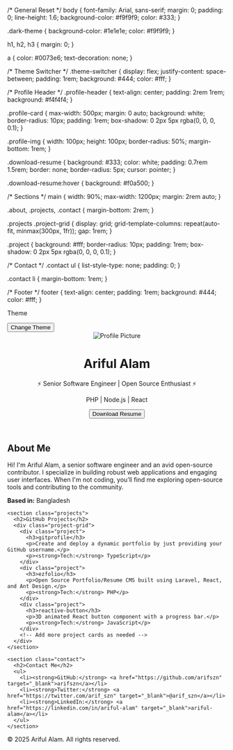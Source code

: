 /* General Reset */
body {
  font-family: Arial, sans-serif;
  margin: 0;
  padding: 0;
  line-height: 1.6;
  background-color: #f9f9f9;
  color: #333;
}

.dark-theme {
  background-color: #1e1e1e;
  color: #f9f9f9;
}

h1, h2, h3 {
  margin: 0;
}

a {
  color: #0073e6;
  text-decoration: none;
}

/* Theme Switcher */
.theme-switcher {
  display: flex;
  justify-content: space-between;
  padding: 1rem;
  background: #444;
  color: #fff;
}

/* Profile Header */
.profile-header {
  text-align: center;
  padding: 2rem 1rem;
  background: #f4f4f4;
}

.profile-card {
  max-width: 500px;
  margin: 0 auto;
  background: white;
  border-radius: 10px;
  padding: 1rem;
  box-shadow: 0 2px 5px rgba(0, 0, 0, 0.1);
}

.profile-img {
  width: 100px;
  height: 100px;
  border-radius: 50%;
  margin-bottom: 1rem;
}

.download-resume {
  background: #333;
  color: white;
  padding: 0.7rem 1.5rem;
  border: none;
  border-radius: 5px;
  cursor: pointer;
}

.download-resume:hover {
  background: #f0a500;
}

/* Sections */
main {
  width: 90%;
  max-width: 1200px;
  margin: 2rem auto;
}

.about, .projects, .contact {
  margin-bottom: 2rem;
}

.projects .project-grid {
  display: grid;
  grid-template-columns: repeat(auto-fit, minmax(300px, 1fr));
  gap: 1rem;
}

.project {
  background: #fff;
  border-radius: 10px;
  padding: 1rem;
  box-shadow: 0 2px 5px rgba(0, 0, 0, 0.1);
}

/* Contact */
.contact ul {
  list-style-type: none;
  padding: 0;
}

.contact li {
  margin-bottom: 1rem;
}

/* Footer */
footer {
  text-align: center;
  padding: 1rem;
  background: #444;
  color: #fff;
}
<!DOCTYPE html>
<html lang="en">
<head>
  <meta charset="UTF-8">
  <meta name="viewport" content="width=device-width, initial-scale=1.0">
  <title>Portfolio Website</title>
  <link rel="stylesheet" href="styles.css">
</head>
<body>
  <div class="theme-switcher">
    <p>Theme</p>
    <button id="change-theme">Change Theme</button>
  </div>

  <header class="profile-header">
    <div class="profile-card">
      <img src="https://via.placeholder.com/150" alt="Profile Picture" class="profile-img">
      <h1>Ariful Alam</h1>
      <p>⚡ Senior Software Engineer | Open Source Enthusiast ⚡</p>
      <p>PHP | Node.js | React</p>
      <button class="download-resume">Download Resume</button>
    </div>
  </header>

  <main>
    <section class="about">
      <h2>About Me</h2>
      <p>Hi! I'm Ariful Alam, a senior software engineer and an avid open-source contributor. I specialize in building robust web applications and engaging user interfaces. When I'm not coding, you’ll find me exploring open-source tools and contributing to the community.</p>
      <p><strong>Based in:</strong> Bangladesh</p>
    </section>

    <section class="projects">
      <h2>GitHub Projects</h2>
      <div class="project-grid">
        <div class="project">
          <h3>gitprofile</h3>
          <p>Create and deploy a dynamic portfolio by just providing your GitHub username.</p>
          <p><strong>Tech:</strong> TypeScript</p>
        </div>
        <div class="project">
          <h3>ezfolio</h3>
          <p>Open Source Portfolio/Resume CMS built using Laravel, React, and Ant Design.</p>
          <p><strong>Tech:</strong> PHP</p>
        </div>
        <div class="project">
          <h3>reactive-button</h3>
          <p>3D animated React button component with a progress bar.</p>
          <p><strong>Tech:</strong> JavaScript</p>
        </div>
        <!-- Add more project cards as needed -->
      </div>
    </section>

    <section class="contact">
      <h2>Contact Me</h2>
      <ul>
        <li><strong>GitHub:</strong> <a href="https://github.com/arifszn" target="_blank">arifszn</a></li>
        <li><strong>Twitter:</strong> <a href="https://twitter.com/arif_szn" target="_blank">@arif_szn</a></li>
        <li><strong>LinkedIn:</strong> <a href="https://linkedin.com/in/ariful-alam" target="_blank">ariful-alam</a></li>
      </ul>
    </section>
  </main>

  <footer>
    <p>&copy; 2025 Ariful Alam. All rights reserved.</p>
  </footer>

  <script>
    const changeThemeButton = document.getElementById('change-theme');
    changeThemeButton.addEventListener('click', () => {
      document.body.classList.toggle('dark-theme');
    });
  </script>
</body>
</html>
